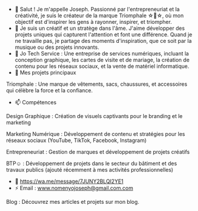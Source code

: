 - 👋 Salut ! Je m'appelle Joseph. Passionné par l'entrepreneuriat et la créativité, je suis le créateur de la marque Triomphale ☆🦁☆, où mon objectif est d'inspirer les gens à rayonner, inspirer, et triompher.
- 👀 Je suis un créatif et un stratège dans l'âme. J'aime développer des projets uniques qui capturent l'attention et font une différence. Quand je ne travaille pas, je partage des moments d'inspiration, que ce soit par la musique ou des projets innovants.
- 🌱 Jo Tech Service : Une entreprise de services numériques, incluant la conception graphique, les cartes de visite et de mariage, la création de contenu pour les réseaux sociaux, et la vente de matériel informatique.
- 💞️ Mes projets principaux

Triomphale : Une marque de vêtements, sacs, chaussures, et accessoires qui célèbre la force et la confiance.
- 📫 Compétences

Design Graphique : Création de visuels captivants pour le branding et le marketing

Marketing Numérique : Développement de contenu et stratégies pour les réseaux sociaux (YouTube, TikTok, Facebook, Instagram)

Entrepreneuriat : Gestion de marques et développement de projets créatifs

BTP☺️ : Développement de projets dans le secteur du bâtiment et des travaux publics (ajouté récemment à mes activités professionnelles)

- 📲 https://wa.me/message/7JUNY2BLQI2YE1
- ⚡ Email : www.nomenyojoseph@gmail.com.com

Blog : Découvrez mes articles et projets sur mon blog.

<!---
TriomPhale/TriomPhale is a ✨ special ✨ repository because its `README.md` (this file) appears on your GitHub profile.
You can click the Preview link to take a look at your changes.
--->
